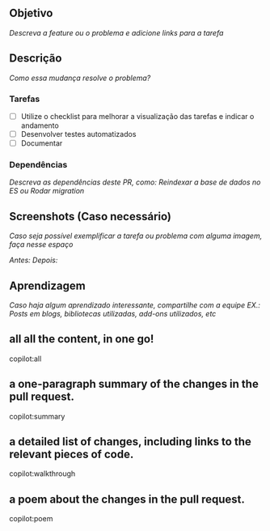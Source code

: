 ## Objetivo
_Descreva a feature ou o problema e adicione links para a tarefa_

## Descrição
_Como essa mudança resolve o problema?_

### Tarefas
- [ ] Utilize o checklist para melhorar a visualização das tarefas e indicar o andamento
- [ ] Desenvolver testes automatizados
- [ ] Documentar

### Dependências
_Descreva as dependências deste PR, como: Reindexar a base de dados no ES ou Rodar migration_

## Screenshots (Caso necessário)
_Caso seja possível exemplificar a tarefa ou problema com alguma imagem, faça nesse espaço_

_Antes:_
_Depois:_

## Aprendizagem
_Caso haja algum aprendizado interessante, compartilhe com a equipe_
_EX.: Posts em blogs, bibliotecas utilizadas, add-ons utilizados, etc_

## all all the content, in one go!
copilot:all

## a one-paragraph summary of the changes in the pull request.
copilot:summary 

## a detailed list of changes, including links to the relevant pieces of code.
copilot:walkthrough 

## a poem about the changes in the pull request.
copilot:poem 
